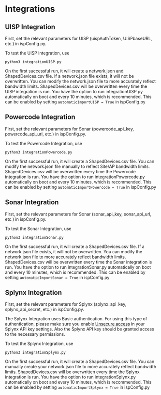 # Integrations

## UISP Integration

First, set the relevant parameters for UISP (uispAuthToken, UISPbaseURL, etc.) in ispConfig.py.

To test the UISP Integration, use

```shell
python3 integrationUISP.py
```

On the first successful run, it will create a network.json and ShapedDevices.csv file.
If a network.json file exists, it will not be overwritten.
You can modify the network.json file to more accurately reflect bandwidth limits.
ShapedDevices.csv will be overwritten every time the UISP integration is run.
You have the option to run integrationUISP.py automatically on boot and every 10 minutes, which is recommended. This can be enabled by setting ```automaticImportUISP = True``` in ispConfig.py

## Powercode Integration

First, set the relevant parameters for Sonar (powercode_api_key, powercode_api_url, etc.) in ispConfig.py.

To test the Powercode Integration, use

```shell
python3 integrationPowercode.py
```

On the first successful run, it will create a ShapedDevices.csv file.
You can modify the network.json file manually to reflect Site/AP bandwidth limits.
ShapedDevices.csv will be overwritten every time the Powercode integration is run.
You have the option to run integrationPowercode.py automatically on boot and every 10 minutes, which is recommended. This can be enabled by setting ```automaticImportPowercode = True``` in ispConfig.py

## Sonar Integration

First, set the relevant parameters for Sonar (sonar_api_key, sonar_api_url, etc.) in ispConfig.py.

To test the Sonar Integration, use

```shell
python3 integrationSonar.py
```

On the first successful run, it will create a ShapedDevices.csv file.
If a network.json file exists, it will not be overwritten.
You can modify the network.json file to more accurately reflect bandwidth limits.
ShapedDevices.csv will be overwritten every time the Sonar integration is run.
You have the option to run integrationSonar.py automatically on boot and every 10 minutes, which is recommended. This can be enabled by setting ```automaticImportSonar = True``` in ispConfig.py

## Splynx Integration

First, set the relevant parameters for Splynx (splynx_api_key, splynx_api_secret, etc.) in ispConfig.py.

The Splynx Integration uses Basic authentication. For using this type of authentication, please make sure you enable [Unsecure access](https://splynx.docs.apiary.io/#introduction/authentication) in your Splynx API key settings. Also the Splynx API key should be granted access to the necessary permissions.

To test the Splynx Integration, use

```shell
python3 integrationSplynx.py
```

On the first successful run, it will create a ShapedDevices.csv file.
You can manually create your network.json file to more accurately reflect bandwidth limits.
ShapedDevices.csv will be overwritten every time the Splynx integration is run.
You have the option to run integrationSplynx.py automatically on boot and every 10 minutes, which is recommended. This can be enabled by setting ```automaticImportSplynx = True``` in ispConfig.py
